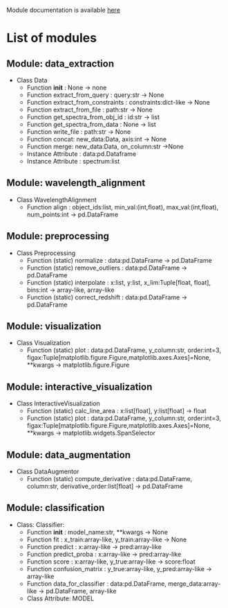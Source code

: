 Module documentation is available [here](../docs/_build/html/index.html)

# List of modules

## Module: data_extraction

- Class Data
    - Function __init__ : None → none
    - Function extract_from_query : query:str → None
    - Function extract_from_constraints : constraints:dict-like → None
    - Function extract_from_file : path:str → None
    - Function get_spectra_from_obj_id : id:str → list 
    - Function get_spectra_from_data : None → list 
    - Function write_file : path:str → None
    - Function concat: new_data:Data, axis:int → None
    - Function merge: new_data:Data, on_column:str →None
    - Instance Attribute : data:pd.Dataframe
    - Instance Attribute : spectrum:list

## Module: wavelength_alignment
- Class WavelengthAlignment
    - Function align : object_ids:list, min_val:(int,float), max_val:(int,float), num_points:int → pd.DataFrame

## Module: preprocessing 
- Class Preprocessing
    - Function (static) normalize : data:pd.DataFrame → pd.DataFrame
    - Function (static) remove_outliers : data:pd.DataFrame → pd.DataFrame
    - Function (static) interpolate : x:list, y:list, x_lim:Tuple[float, float], bins:int → array-like, array-like
    - Function (static) correct_redshift : data:pd.DataFrame → pd.DataFrame

## Module: visualization
- Class Visualization
    - Function (static) plot : data:pd.DataFrame, y_column:str, order:int=3, figax:Tuple[matplotlib.figure.Figure,matplotlib.axes.Axes]=None, **kwargs -> matplotlib.figure.Figure

## Module: interactive_visualization
- Class InteractiveVisualization
    - Function (static) calc_line_area : x:list[float], y:list[float] -> float
    - Function (static) plot : data:pd.DataFrame, y_column:str, order:int=3, figax:Tuple[matplotlib.figure.Figure,matplotlib.axes.Axes]=None, **kwargs -> matplotlib.widgets.SpanSelector

## Module: data_augmentation
- Class DataAugmentor
    - Function (static) compute_derivative : data:pd.DataFrame, column:str, derivative_order:list[float] -> pd.DataFrame

## Module: classification 
- Class: Classifier:
    - Function __init__ : model_name:str, **kwargs -> None
    - Function fit : x_train:array-like, y_train:array-like → None
    - Function predict : x:array-like → pred:array-like
    - Function predict_proba : x:array-like → pred:array-like 
    - Function score : x:array-like, y_true:array-like → score:float
    - Function confusion_matrix : y_true:array-like, y_pred:array-like -> array-like
    - Function data_for_classifier : data:pd.DataFrame, merge_data:array-like -> pd.DataFrame, array-like
    - Class Attribute: MODEL
